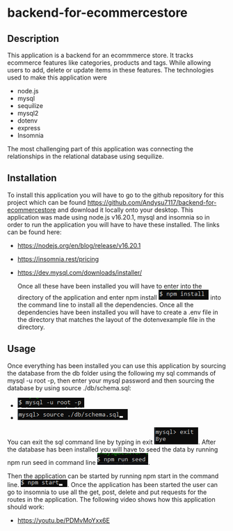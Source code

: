 # backend-for-ecommercestore

## Description

This application is a backend for an ecommmerce store. It tracks ecommerce features like categories, products and tags. While allowing users to add, delete or update items in these features.
The technologies used to make this application were

- node.js
- mysql
- sequilize
- mysql2
- dotenv
- express
- Insomnia

The most challenging part of this application was connecting the relationships in the relational database using sequilize.

## Installation

To install this application you will have to go to the github repository for this project which can be found https://github.com/Andysu7117/backend-for-ecommercestore and download it locally onto your desktop. This application was made using node.js v16.20.1, mysql and insomnia so in order to run the application you will have to have these installed. The links can be found here:

- https://nodejs.org/en/blog/release/v16.20.1
- https://insomnia.rest/pricing
- https://dev.mysql.com/downloads/installer/

  Once all these have been installed you will have to enter into the directory of the application and enter npm install ![npm install](./images/install.png) into the command line to install all the dependencies. Once all the dependencies have been installed you will have to create a .env file in the directory that matches the layout of the dotenvexample file in the directory.

## Usage

Once everything has been installed you can use this application by sourcing the database from the db folder using the following my sql commands of mysql -u root -p, then enter your mysql password and then sourcing the database by using source ./db/schema.sql:

- ![mysql](./images/mysql.png)
- ![source](./images/source.png)

You can exit the sql command line by typing in exit ![exit](./images/exit.png). After the database has been installed you will have to seed the data by running npm run seed in command line ![seed](./images/seed.png).

Then the application can be started by running npm start in the command line. ![npm start](./images/npmstart.png). Once the application has been started the user can go to insomnia to use all the get, post, delete and put requests for the routes in the application. The following video shows how this application should work:

- https://youtu.be/PDMvMoYxx6E
